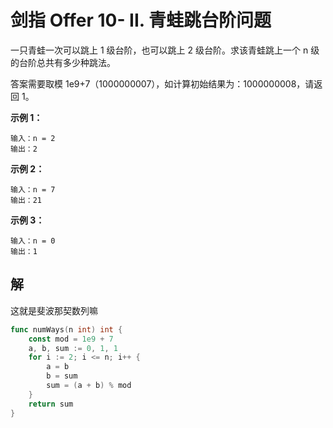# 剑指 Offer 10- II. 青蛙跳台阶问题

一只青蛙一次可以跳上 1 级台阶，也可以跳上 2 级台阶。求该青蛙跳上一个 n 级的台阶总共有多少种跳法。

答案需要取模 1e9+7（1000000007），如计算初始结果为：1000000008，请返回 1。

**示例 1：**

```
输入：n = 2
输出：2
```

**示例 2：**

```
输入：n = 7
输出：21
```

**示例 3：**

```
输入：n = 0
输出：1
```

## 解

这就是斐波那契数列嘛

```go
func numWays(n int) int {
	const mod = 1e9 + 7
	a, b, sum := 0, 1, 1
	for i := 2; i <= n; i++ {
		a = b
		b = sum
		sum = (a + b) % mod
	}
	return sum
}
```

